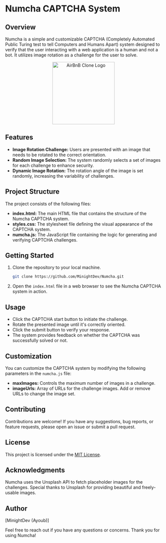 # Numcha CAPTCHA System

## Overview

Numcha is a simple and customizable CAPTCHA (Completely Automated Public Turing test to tell Computers and Humans Apart) system designed to verify that the user interacting with a web application is a human and not a bot. It utilizes image rotation as a challenge for the user to solve.

<p align="center">
  <img src="https://cdn.discordapp.com/attachments/551050418541821992/1176259452786180127/lg.png?ex=656e37fb&is=655bc2fb&hm=9a6f3d9e1548cac5a5cf603b123704d52ed194c2f5846d496f57dea1b713ae74&" alt="AirBnB Clone Logo" width="200">
</p>

## Features

- **Image Rotation Challenge:** Users are presented with an image that needs to be rotated to the correct orientation.
- **Random Image Selection:** The system randomly selects a set of images for each challenge to enhance security.
- **Dynamic Image Rotation:** The rotation angle of the image is set randomly, increasing the variability of challenges.

## Project Structure

The project consists of the following files:

- **index.html:** The main HTML file that contains the structure of the Numcha CAPTCHA system.
- **styles.css:** The stylesheet file defining the visual appearance of the CAPTCHA system.
- **numcha.js:** The JavaScript file containing the logic for generating and verifying CAPTCHA challenges.

## Getting Started

1. Clone the repository to your local machine.
   ```bash
   git clone https://github.com/MinightDev/Numcha.git
   ```

2. Open the `index.html` file in a web browser to see the Numcha CAPTCHA system in action.

## Usage

- Click the CAPTCHA start button to initiate the challenge.
- Rotate the presented image until it's correctly oriented.
- Click the submit button to verify your response.
- The system provides feedback on whether the CAPTCHA was successfully solved or not.

## Customization

You can customize the CAPTCHA system by modifying the following parameters in the `numcha.js` file:

- **maxImages:** Controls the maximum number of images in a challenge.
- **imageUrls:** Array of URLs for the challenge images. Add or remove URLs to change the image set.

## Contributing

Contributions are welcome! If you have any suggestions, bug reports, or feature requests, please open an issue or submit a pull request.

## License

This project is licensed under the [MIT License](LICENSE).

## Acknowledgments

Numcha uses the Unsplash API to fetch placeholder images for the challenges. Special thanks to Unsplash for providing beautiful and freely-usable images.

## Author

[MinightDev (Ayoub)]

Feel free to reach out if you have any questions or concerns. Thank you for using Numcha!
